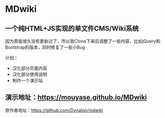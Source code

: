 MDwiki
======

一个纯HTML+JS实现的单文件CMS/Wiki系统
------

因为原版很久没有更新过了，所以我Clone下来后调整了一些内容，比如jQuery和Bootstrap的版本，同时修复了一些小Bug

计划：
 - 汉化部分页面内容
 - 汉化部分使用说明
 - 制作一个演示站

演示地址：https://mouyase.github.io/MDwiki
------

原作者地址：https://github.com/Dynalon/mdwiki

